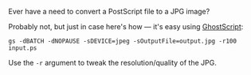 Ever have a need to convert a PostScript file to a JPG image?

Probably not, but just in case here's how &mdash; it's easy using [GhostScript](http://www.ghostscript.com/):

```
gs -dBATCH -dNOPAUSE -sDEVICE=jpeg -sOutputFile=output.jpg -r100 input.ps
```

Use the `-r` argument to tweak the resolution/quality of the JPG.

<!--- tags: postscript -->
